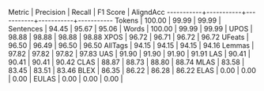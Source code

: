 Metric     | Precision |    Recall |  F1 Score | AligndAcc
-----------+-----------+-----------+-----------+-----------
Tokens     |    100.00 |     99.99 |     99.99 |
Sentences  |     94.45 |     95.67 |     95.06 |
Words      |    100.00 |     99.99 |     99.99 |
UPOS       |     98.88 |     98.88 |     98.88 |     98.88
XPOS       |     96.72 |     96.71 |     96.72 |     96.72
UFeats     |     96.50 |     96.49 |     96.50 |     96.50
AllTags    |     94.15 |     94.15 |     94.15 |     94.16
Lemmas     |     97.82 |     97.82 |     97.82 |     97.83
UAS        |     91.90 |     91.90 |     91.90 |     91.91
LAS        |     90.41 |     90.41 |     90.41 |     90.42
CLAS       |     88.87 |     88.73 |     88.80 |     88.74
MLAS       |     83.58 |     83.45 |     83.51 |     83.46
BLEX       |     86.35 |     86.22 |     86.28 |     86.22
ELAS       |      0.00 |      0.00 |      0.00 |
EULAS      |      0.00 |      0.00 |      0.00 |
